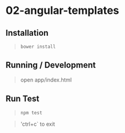 02-angular-templates
===================

## Installation

> `bower install`

## Running / Development

> open app/index.html

## Run Test

> `npm test`

> 'ctrl+c` to exit
